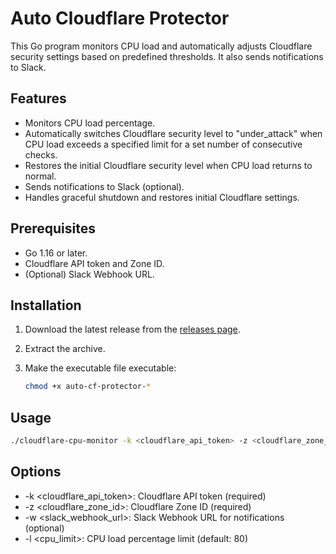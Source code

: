 # Auto Cloudflare Protector

This Go program monitors CPU load and automatically adjusts Cloudflare security settings based on predefined thresholds. It also sends notifications to Slack.

## Features

-   Monitors CPU load percentage.
-   Automatically switches Cloudflare security level to "under_attack" when CPU load exceeds a specified limit for a set number of consecutive checks.
-   Restores the initial Cloudflare security level when CPU load returns to normal.
-   Sends notifications to Slack (optional).
-   Handles graceful shutdown and restores initial Cloudflare settings.

## Prerequisites

-   Go 1.16 or later.
-   Cloudflare API token and Zone ID.
-   (Optional) Slack Webhook URL.

## Installation

1.  Download the latest release from the [releases page](https://github.com/sandweel/auto-cf-protector/releases).
2.  Extract the archive.
3.  Make the executable file executable:

    ```bash
    chmod +x auto-cf-protector-*
    ```

## Usage

```bash
./cloudflare-cpu-monitor -k <cloudflare_api_token> -z <cloudflare_zone_id> -w <slack_webhook_url> -l <cpu_limit>
```

## Options
-   -k <cloudflare_api_token>: Cloudflare API token (required)
-   -z <cloudflare_zone_id>: Cloudflare Zone ID (required)
-   -w <slack_webhook_url>: Slack Webhook URL for notifications (optional)
-   -l <cpu_limit>: CPU load percentage limit (default: 80)
